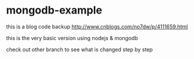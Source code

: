 mongodb-example
===============
this is a blog code backup 
http://www.cnblogs.com/no7dw/p/4111659.html

this is the very basic version using nodejs & mongodb

check out other branch to see what is changed step by step
